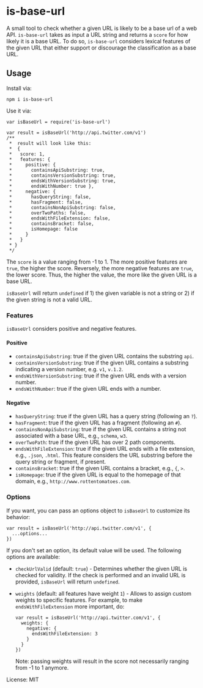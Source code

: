 # is-base-url

A small tool to check whether a given URL is likely to be a base url of a web API. `is-base-url` takes as input a URL string and returns a `score` for how likely it is a base URL. To do so, `is-base-url` considers lexical features of the given URL that either support or discourage the classification as a base URL.

## Usage

Install via:

    npm i is-base-url

Use it via:

    var isBaseUrl = require('is-base-url')

    var result = isBaseUrl('http://api.twitter.com/v1')
    /**
     *  result will look like this:
     *  {
     *   score: 1,
     *   features: {
     *     positive: {
     *       containsApiSubstring: true,
     *       containsVersionSubstring: true,
     *       endsWithVersionSubstring: true,
     *       endsWithNumber: true },
     *     negative: {
     *       hasQueryString: false,
     *       hasFragment: false,
     *       containsNonApiSubstring: false,
     *       overTwoPaths: false,
     *       endsWithFileExtension: false,
     *       containsBracket: false,
     *       isHomepage: false
     *     }
     *   }
     * }
     */

The `score` is a value ranging from -1 to 1. The more positive features are `true`, the higher the score. Reversely, the more negative features are `true`, the lower score. Thus, the higher the value, the more like the given URL is a base URL.

`isBaseUrl` will return `undefined` if 1) the given variable is not a string or 2) if the given string is not a valid URL.

### Features

`isBaseUrl` considers positive and negative features.

#### Positive

- `containsApiSubstring`: true if the given URL contains the substring `api`.
- `containsVersionSubstring`: true if the given URL contains a substring indicating a version number, e.g. `v1`, `v.1.2`.
- `endsWithVersionSubstring`: true if the given URL ends with a version number.
- `endsWithNumber`: true if the given URL ends with a number.

#### Negative

- `hasQueryString`: true if the given URL has a query string (following an `?`).
- `hasFragment`: true if the given URL has a fragment (following an `#`).
- `containsNonApiSubstring`: true if the given URL contains a string not associated with a base URL, e.g., `schema`, `w3`.
- `overTwoPath`: true if the given URL has over 2 path components.
- `endsWithFileExtension`: true if the given URL ends with a file extension, e.g., `.json`, `.html`. This feature considers the URL substring before the query string or fragment, if present.
- `containsBracket`: true if the given URL contains a bracket, e.g., `{`, `>`.
- `isHomepage`: true if the given URL is equal to the homepage of that domain, e.g., `http://www.rottentomatoes.com`.

### Options

If you want, you can pass an options object to `isBaseUrl` to customize its behavior:

    var result = isBaseUrl('http://api.twitter.com/v1', {
      ...options...
    })

If you don't set an option, its default value will be used. The following options are available:

- `checkUrlValid` (default: `true`) - Determines whether the given URL is checked for validity. If the check is performed and an invalid URL is provided, `isBaseUrl` will return `undefined`.
- `weights` (default: all features have weight `1`) - Allows to assign custom weights to specific features. For example, to make `endsWithFileExtension` more important, do: 

      var result = isBaseUrl('http://api.twitter.com/v1', {
        weights: {
          negative: {
            endsWithFileExtension: 3
          }
        }
      })

  Note: passing weights will result in the score not necessarily ranging from -1 to 1 anymore.

License: MIT
